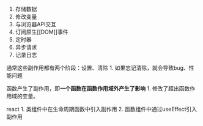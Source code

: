 1. 存储数据
2. 修改变量
4. 与浏览器API交互
3. 订阅原生[[DOM]]事件
5. 定时器
6. 异步请求
7. 记录日志

通常这些副作用都有两个阶段：设置、清除
	1. 如果忘记清除，就会导致bug、性能问题

函数产生了副作用，即**一个函数在函数作用域外产生了影响** 
	1. 修改了超出函数作用域的变量。

react
	1. 类组件中在生命周期函数中引入副作用
	2. 函数组件中通过useEffect引入副作用